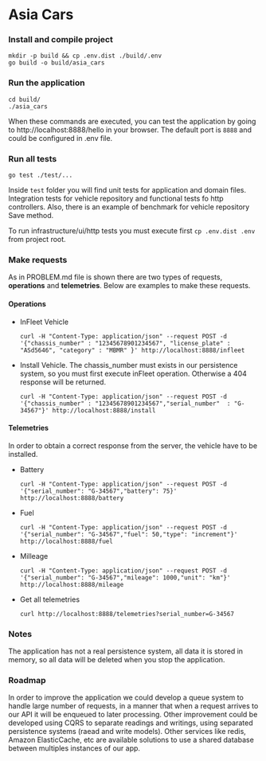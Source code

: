 # Asia Cars

### Install and compile project
```
mkdir -p build && cp .env.dist ./build/.env
go build -o build/asia_cars
```
### Run the application
```
cd build/
./asia_cars
```
When these commands are executed, you can test the application by going to http://localhost:8888/hello in your browser.
The default port is `8888` and could be configured in .env file.

### Run all tests
```
go test ./test/...
```
Inside `test` folder you will find unit tests for application and domain files. Integration tests for vehicle repository
and functional tests fo http controllers. Also, there is an example of benchmark for vehicle repository Save method.

To run infrastructure/ui/http tests you must execute first `cp .env.dist .env` from project root.

### Make requests
As in PROBLEM.md file is shown there are two types of requests, **operations** and **telemetries**.
Below are examples to make these requests.

#### Operations
<ul>
<li>
InFleet Vehicle

```
curl -H "Content-Type: application/json" --request POST -d '{"chassis_number" : "12345678901234567", "license_plate" : "ASd5646", "category" : "MBMR" }' http://localhost:8888/infleet
```
</li>
<li>
Install Vehicle. The chassis_number must exists in our persistence system, so you must first execute inFleet operation.
Otherwise a 404 response will be returned.

```
curl -H "Content-Type: application/json" --request POST -d '{"chassis_number" : "12345678901234567","serial_number"  : "G-34567"}' http://localhost:8888/install
```
</li>
</ul>

#### Telemetries
In order to obtain a correct response from the server, the vehicle have to be installed.
<ul>
<li>
Battery

```
curl -H "Content-Type: application/json" --request POST -d '{"serial_number": "G-34567","battery": 75}' http://localhost:8888/battery
```
</li>
<li>
Fuel

```
curl -H "Content-Type: application/json" --request POST -d '{"serial_number": "G-34567","fuel": 50,"type": "increment"}' http://localhost:8888/fuel
```
</li>
<li>
Milleage

```
curl -H "Content-Type: application/json" --request POST -d '{"serial_number": "G-34567","mileage": 1000,"unit": "km"}' http://localhost:8888/mileage
```
</li>

<li>
Get all telemetries

```
curl http://localhost:8888/telemetries?serial_number=G-34567
```
</li>
</ul>

### Notes
The application has not a real persistence system, all data it is stored in memory, so all data will be deleted when you
stop the application.

### Roadmap
In order to improve the application we could develop a queue system to handle large number of requests, in a manner that
when a request arrives to our API it will be enqueued to later processing.
Other improvement could be developed using CQRS to separate readings and writings, using separated persistence systems (raead
and write models).
Other services like redis, Amazon ElasticCache, etc are available solutions to use a shared database between multiples
instances of our app.